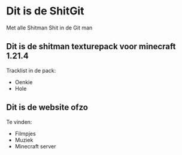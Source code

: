# Dit is de ShitGit
Met alle Shitman Shit in de Git man

## Dit is de shitman texturepack voor minecraft 1.21.4
Tracklist in de pack:
- Oenkie
- Hole

## Dit is de website ofzo
Te vinden:
- Filmpjes
- Muziek
- Minecraft server
